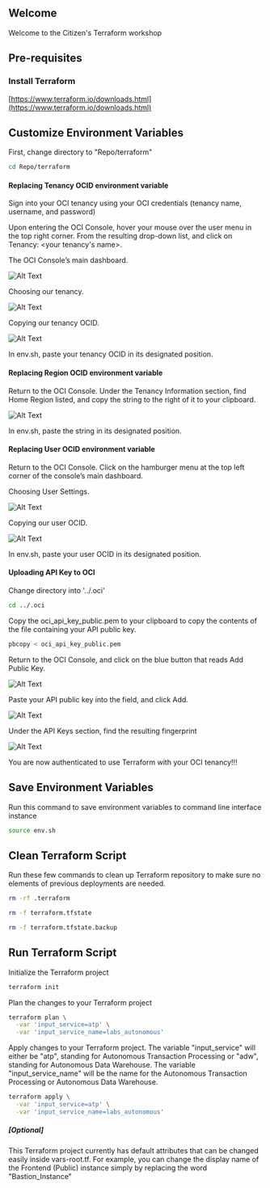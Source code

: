 ## Welcome
Welcome to the Citizen's Terraform workshop

## Pre-requisites

### Install Terraform
[https://www.terraform.io/downloads.html](https://www.terraform.io/downloads.html)

## Customize Environment Variables


First, change directory to "Repo/terraform"

```sh
cd Repo/terraform
```

#### Replacing Tenancy OCID environment variable

Sign into your OCI tenancy using your OCI credentials (tenancy name, username, and password)

Upon entering the OCI Console, hover your mouse over the user menu in the top right corner. From the resulting drop-down list, and click on Tenancy: <your tenancy's name>.

The OCI Console’s main dashboard.

![Alt Text](/pics/1.png)

Choosing our tenancy.

![Alt Text](/pics/2.png)

Copying our tenancy OCID.

![Alt Text](/pics/3.png)

In env.sh, paste your tenancy OCID in its designated position.

#### Replacing Region OCID environment variable

Return to the OCI Console. Under the Tenancy Information section, find Home Region listed, and copy the string to the right of it to your clipboard.

![Alt Text](/pics/4.png)

In env.sh, paste the string in its designated position.

#### Replacing User OCID environment variable

Return to the OCI Console. Click on the hamburger menu at the top left corner of the console’s main dashboard.

Choosing User Settings.

![Alt Text](/pics/8.png)

Copying our user OCID.

![Alt Text](/pics/9.png)

In env.sh, paste your user OCID in its designated position.

#### Uploading API Key to OCI

Change directory into '../.oci'

```sh
cd ../.oci
```

Copy the oci_api_key_public.pem to your clipboard to copy the contents of the file containing your API public key.

```sh
pbcopy < oci_api_key_public.pem
```

Return to the OCI Console, and click on the blue button that reads Add Public Key.

![Alt Text](/pics/11.png)

Paste your API public key into the field, and click Add.

![Alt Text](/pics/12.png)

Under the API Keys section, find the resulting fingerprint

![Alt Text](/pics/13.png)


You are now authenticated to use Terraform with your OCI tenancy!!! 


## Save Environment Variables

Run this command to save environment variables to command line interface instance 
```sh
source env.sh
```

## Clean Terraform Script

Run these few commands to clean up Terraform repository to make sure no elements of previous deployments are needed.
```sh
rm -rf .terraform
```
```sh
rm -f terraform.tfstate
```
```sh
rm -f terraform.tfstate.backup
```


## Run Terraform Script
Initialize the Terraform project 

```sh
terraform init
```

Plan the changes to your Terraform project

```sh
terraform plan \
  -var 'input_service=atp' \
  -var 'input_service_name=labs_autonomous'
```

Apply changes to your Terraform project. The variable "input_service" will either be "atp", standing for Autonomous Transaction Processing or "adw", standing for Autonomous Data Warehouse. The variable "input_service_name" will be the name for the Autonomous Transaction Processing or Autonomous Data Warehouse.

```sh
terraform apply \
  -var 'input_service=atp' \
  -var 'input_service_name=labs_autonomous'
```

##### [Optional]
This Terraform project currently has default attributes that can be changed easily inside vars-root.tf. For example, you can change the display name of the Frontend (Public) instance simply by replacing the word "Bastion_Instance"

